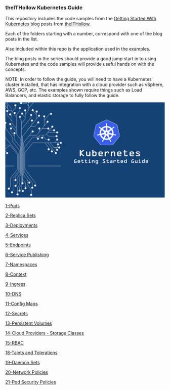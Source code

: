 ### theITHollow Kubernetes Guide

This repository includes the code samples from the [Getting Started With Kubernetes ](https://theithollow.com/2019/01/26/getting-started-with-kubernetes/) blog posts from [theITHollow](theithollow.com).

Each of the folders starting with a number, correspond with one of the blog posts in the list.

Also included within this repo is the application used in the examples.

The blog posts in the series should provide a good jump start in to using Kubernetes and the code samples will provide useful hands on with the concepts. 

NOTE: In order to follow the guide, you will need to have a Kubernetes cluster installed, that has integration with a cloud provider such as vSphere, AWS, GCP, etc. The examples shown require things such as Load Balancers, and elastic storage to fully follow the guide.

![theITHollow k8s Guide](img/kubernetesguide.png)

[1-Pods](1-Pods)

[2-Replica Sets](2-ReplicaSets)

[3-Deployments](3-Deployments)

[4-Services](4-Services)

[5-Endpoints](5-Endpoints)

[6-Service Publishing](6-ServicePublishing)

[7-Namespaces](7-Namespaces)

[8-Context](8-Context)

[9-Ingress](9-Ingress)

[10-DNS](10-DNS)

[11-Config Maps](11-ConfigMaps)

[12-Secrets](12-Secrets)

[13-Persistent Volumes](13-PersistentVolumes)

[14-Cloud Providers - Storage Classes](14-CloudProviders-StorageClasses)

[15-RBAC](15-RBAC)

[18-Taints and Tolerations](18-TaintsAndTolerations)

[19-Daemon Sets](19-DaemonSets)

[20-Network Policies](20-NetworkPolicies)

[21-Pod Security Policies](21-PodSecurityPolicies)
